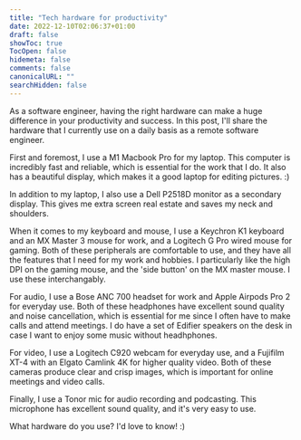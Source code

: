```yaml
---
title: "Tech hardware for productivity"
date: 2022-12-10T02:06:37+01:00
draft: false
showToc: true
TocOpen: false
hidemeta: false
comments: false
canonicalURL: ""
searchHidden: false
---
```


As a software engineer, having the right hardware can make a huge difference in your productivity and success. In this post, I'll share the hardware that I currently use on a daily basis as a remote software engineer.

First and foremost, I use a M1 Macbook Pro for my laptop. This computer is incredibly fast and reliable, which is essential for the work that I do. It also has a beautiful display, which makes it a good laptop for editing pictures. :)

In addition to my laptop, I also use a Dell P2518D monitor as a secondary display. This gives me extra screen real estate and saves my neck and shoulders.

When it comes to my keyboard and mouse, I use a Keychron K1 keyboard and an MX Master 3 mouse for work, and a Logitech G Pro wired mouse for gaming. Both of these peripherals are comfortable to use, and they have all the features that I need for my work and hobbies. I particularly like the high DPI on the gaming mouse, and the 'side button' on the MX master mouse. I use these interchangably. 

For audio, I use a Bose ANC 700 headset for work and Apple Airpods Pro 2 for everyday use. Both of these headphones have excellent sound quality and noise cancellation, which is essential for me since I often have to make calls and attend meetings. I do have a set of Edifier speakers on the desk in case I want to enjoy some music without headhphones. 

For video, I use a Logitech C920 webcam for everyday use, and a Fujifilm XT-4 with an Elgato Camlink 4K for higher quality video. Both of these cameras produce clear and crisp images, which is important for online meetings and video calls.

Finally, I use a Tonor mic for audio recording and podcasting. This microphone has excellent sound quality, and it's very easy to use.

What hardware do you use? I'd love to know! :) 
